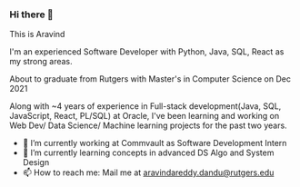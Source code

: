 ### Hi there 👋
This is Aravind

I'm an experienced Software Developer with Python, Java, SQL, React as my strong areas.

About to graduate from Rutgers with Master's in Computer Science on Dec 2021

Along with ~4 years of experience in Full-stack development(Java, SQL, JavaScript, React, PL/SQL) at Oracle, I've been learning and working on Web Dev/ Data Science/ Machine learning projects for the past two years.

- 🔭 I’m currently working at Commvault as Software Development Intern
- 🌱 I’m currently learning concepts in advanced DS Algo and System Design
- 📫 How to reach me: Mail me at aravindareddy.dandu@rutgers.edu
